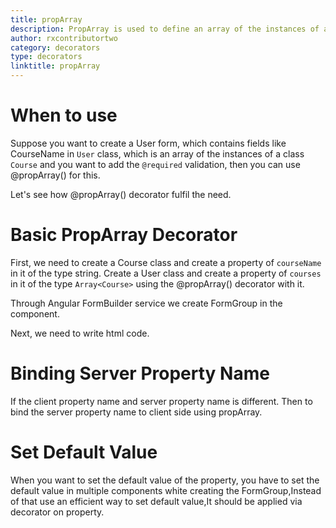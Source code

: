 ```yaml
---
title: propArray
description: PropArray is used to define an array of the instances of a class.
author: rxcontributortwo 
category: decorators
type: decorators
linktitle: propArray
---
```


# When to use
Suppose you want to create a User form, which contains fields like CourseName in `User` class,
 which is an array of the instances of a class `Course` and you want to add the `@required` validation, then you can use @propArray() for this.

Let's see how @propArray() decorator fulfil the need.

# Basic PropArray Decorator
First, we need to create a Course class and create a property of `courseName` in it of the type string. Create a User class and create a property of `courses` in it of the type `Array<Course>` using the @propArray() decorator with it.

<div component="app-code" key="propArray-add-model"></div> 
</data-scope>

Through Angular FormBuilder service we create FormGroup in the component.

<div component="app-code" key="propArray-add-component"></div> 
Next, we need to write html code.
<div component="app-code" key="propArray-add-html"></div> 
<div component="app-example-runner" ref-component="app-propArray-add"></div>

# Binding Server Property Name
If the client property name and server property name is different. Then to bind the server property name to client side using propArray.

<div component="app-example-runner" ref-component="app-propArray-server" title="Binding server side name with propArray" key="server"></div>

# Set Default Value
When you want to set the default value of the property, you have to set the default value in multiple components white creating the FormGroup,Instead of that use an efficient way to set default value,It should be applied via decorator on property.

<div component="app-example-runner" ref-component="app-propArray-default" title="Setting default value with propArray" key="default"></div>